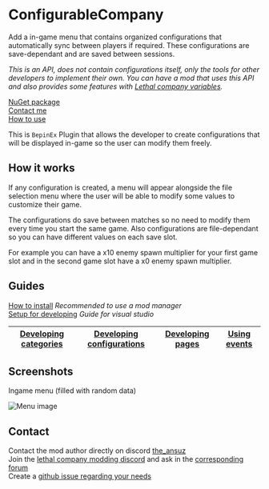 # ConfigurableCompany

Add a in-game menu that contains organized configurations that automatically sync between players if required. These configurations are save-dependant and are saved between sessions.

_This is an API, does not contain configurations itself, only the tools for other developers to implement their own. You can have a mod that uses this API and also provides some features with [Lethal company variables](https://thunderstore.io/c/lethal-company/p/AMRV/LethalCompanyVariables/)._

[NuGet package](https://www.nuget.org/packages/Amrv.ConfigurableCompany)  
[Contact me](##Contact)  
[How to use](https://thunderstore.io/c/lethal-company/p/AMRV/ConfigurableCompany/wiki/1310-how-to-use/)

This is `BepinEx` Plugin that allows the developer to create configurations that will be displayed in-game so the user can modify them freely.

## How it works

If any configuration is created, a menu will appear alongside the file selection menu where the user will be able to modify some values to customize their game.

The configurations do save between matches so no need to modify them every time you start the same game. Also configurations are file-dependant so you can have different values on each save slot.

For example you can have a x10 enemy spawn multiplier for your first game slot and in the second game slot have a x0 enemy spawn multiplier.

## Guides

[How to install](https://thunderstore.io/c/lethal-company/p/AMRV/ConfigurableCompany/wiki/950-installing/) _Recommended to use a mod manager_  
[Setup for developing](https://thunderstore.io/c/lethal-company/p/AMRV/ConfigurableCompany/wiki/951-developer-setup/) _Guide for visual studio_

| [Developing categories](https://thunderstore.io/c/lethal-company/p/AMRV/ConfigurableCompany/wiki/945-creating-categories/) | [Developing configurations](https://thunderstore.io/c/lethal-company/p/AMRV/ConfigurableCompany/wiki/946-creating-configurations/) | [Developing pages](https://thunderstore.io/c/lethal-company/p/AMRV/ConfigurableCompany/wiki/1114-creating-pages/) | [Using events](https://thunderstore.io/c/lethal-company/p/AMRV/ConfigurableCompany/wiki/948-events/) |
| -------------------------------------------------------------------------------------------------------------------------- | ---------------------------------------------------------------------------------------------------------------------------------- | ----------------------------------------------------------------------------------------------------------------- | ---------------------------------------------------------------------------------------------------- |

## Screenshots

Ingame menu (filled with random data)

![Menu image](https://i.imgur.com/8HAET0i.png)

## Contact

Contact the mod author directly on discord [the_ansuz](https://discordapp.com/users/341967365908594700)  
Join the [lethal company modding discord](https://discord.com/invite/lcmod) and ask in the [corresponding forum](https://discord.com/channels/1168655651455639582/1193563980300558437)  
Create a [github issue regarding your needs](https://github.com/TheAnsuz/Lethal-Company-Configurable-Company-API/issues/new/choose)
